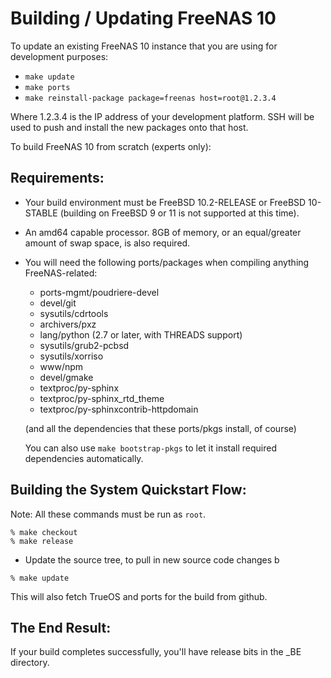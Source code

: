 # Building / Updating FreeNAS 10

To update an existing FreeNAS 10 instance that you are using for development
purposes:

* ```make update```
* ```make ports```
* ```make reinstall-package package=freenas host=root@1.2.3.4```

Where 1.2.3.4 is the IP address of your development platform.  SSH will be
used to push and install the new packages onto that host.

To build FreeNAS 10 from scratch (experts only):

## Requirements:

* Your build environment must be FreeBSD 10.2-RELEASE or FreeBSD 10-STABLE
(building on FreeBSD 9 or 11 is not supported at this time).

* An amd64 capable processor.  8GB of memory, or an equal/greater amount
  of swap space, is also required.

* You will need the following ports/packages when compiling anything
  FreeNAS-related:
  * ports-mgmt/poudriere-devel
  * devel/git
  * sysutils/cdrtools
  * archivers/pxz
  * lang/python (2.7 or later, with THREADS support)
  * sysutils/grub2-pcbsd
  * sysutils/xorriso
  * www/npm
  * devel/gmake
  * textproc/py-sphinx
  * textproc/py-sphinx_rtd_theme
  * textproc/py-sphinxcontrib-httpdomain

  (and all the dependencies that these ports/pkgs install, of course)
  
  You can also use ```make bootstrap-pkgs``` to let it install required
  dependencies automatically.

## Building the System Quickstart Flow:

Note: All these commands must be run as `root`.

```
% make checkout
% make release
```

* Update the source tree, to pull in new source code changes
b
```
% make update
```

This will also fetch TrueOS and ports for the build from github.

## The End Result:

If your build completes successfully, you'll have release bits in the _BE
directory.
